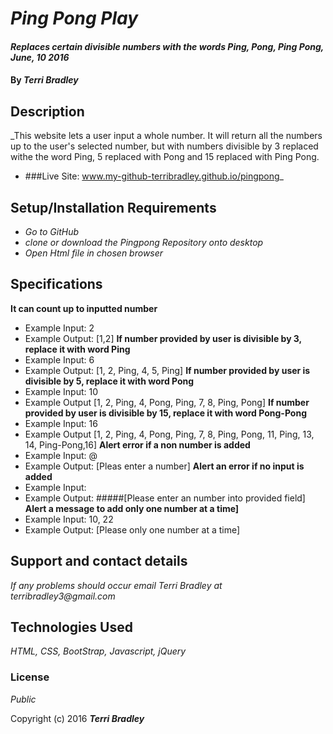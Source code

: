# _Ping Pong Play_

#### _Replaces certain divisible numbers with the words Ping, Pong, Ping Pong, June, 10 2016_

#### By _**Terri Bradley**_

## Description

_This website lets a user input a whole number. It will return all the numbers up to the user's selected number, but with numbers divisible by 3 replaced withe the word Ping, 5 replaced with Pong and 15 replaced with Ping Pong.
* ###Live Site: www.my-github-terribradley.github.io/pingpong_

## Setup/Installation Requirements

* _Go to GitHub_
* _clone or download the Pingpong Repository onto desktop_
* _Open Html file in chosen browser_

## Specifications

**It can count up to inputted number**
* Example Input: 2
* Example Output: [1,2]
**If number provided by user is divisible by 3, replace it with word Ping**
* Example Input: 6
* Example Output: [1, 2, Ping, 4, 5, Ping]
**If number provided by user is divisible by 5, replace it with word Pong**
* Example Input: 10
* Example Output [1, 2, Ping, 4, Pong, Ping, 7, 8, Ping, Pong]
**If number provided by user is divisible by 15, replace it with word Pong-Pong**
* Example Input: 16
* Example Output [1, 2, Ping, 4, Pong, Ping, 7, 8, Ping, Pong, 11, Ping, 13, 14, Ping-Pong,16]
**Alert error if a non number is added**
* Example Input: @
* Example Output: [Pleas enter a number]
**Alert an error if no input is added**
* Example Input:
* Example Output: #####[Please enter an number into provided field]
**Alert a message to add only one number at a time]**
* Example Input: 10, 22
* Example Output: [Please only one number at a time]


## Support and contact details

_If any problems should occur email Terri Bradley at terribradley3@gmail.com_

## Technologies Used

_HTML, CSS, BootStrap, Javascript, jQuery_

### License

*Public*

Copyright (c) 2016 **_Terri Bradley_**
